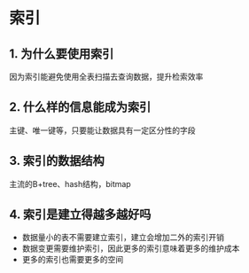 # 索引

## 1. 为什么要使用索引

因为索引能避免使用全表扫描去查询数据，提升检索效率

## 2. 什么样的信息能成为索引

主键、唯一键等，只要能让数据具有一定区分性的字段

## 3. 索引的数据结构

主流的B+tree、hash结构，bitmap

## 4. 索引是建立得越多越好吗

- 数据量小的表不需要建立索引，建立会增加二外的索引开销
- 数据变更需要维护索引，因此更多的索引意味着更多的维护成本
- 更多的索引也需要更多的空间

